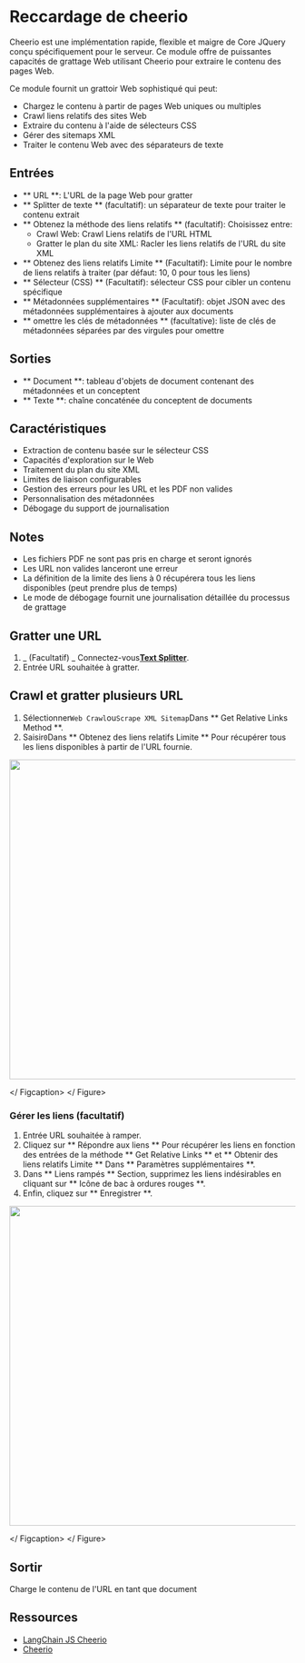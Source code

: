 # Reccardage de cheerio

Cheerio est une implémentation rapide, flexible et maigre de Core JQuery conçu spécifiquement pour le serveur. Ce module offre de puissantes capacités de grattage Web utilisant Cheerio pour extraire le contenu des pages Web.

Ce module fournit un grattoir Web sophistiqué qui peut:

* Chargez le contenu à partir de pages Web uniques ou multiples
* Crawl liens relatifs des sites Web
* Extraire du contenu à l'aide de sélecteurs CSS
* Gérer des sitemaps XML
* Traiter le contenu Web avec des séparateurs de texte

## Entrées

* ** URL **: L'URL de la page Web pour gratter
* ** Splitter de texte ** (facultatif): un séparateur de texte pour traiter le contenu extrait
* ** Obtenez la méthode des liens relatifs ** (facultatif): Choisissez entre:
  * Crawl Web: Crawl Liens relatifs de l'URL HTML
  * Gratter le plan du site XML: Racler les liens relatifs de l'URL du site XML
* ** Obtenez des liens relatifs Limite ** (Facultatif): Limite pour le nombre de liens relatifs à traiter (par défaut: 10, 0 pour tous les liens)
* ** Sélecteur (CSS) ** (Facultatif): sélecteur CSS pour cibler un contenu spécifique
* ** Métadonnées supplémentaires ** (Facultatif): objet JSON avec des métadonnées supplémentaires à ajouter aux documents
* ** omettre les clés de métadonnées ** (facultative): liste de clés de métadonnées séparées par des virgules pour omettre

## Sorties

* ** Document **: tableau d'objets de document contenant des métadonnées et un conceptent
* ** Texte **: chaîne concaténée du conceptent de documents

## Caractéristiques

* Extraction de contenu basée sur le sélecteur CSS
* Capacités d'exploration sur le Web
* Traitement du plan du site XML
* Limites de liaison configurables
* Gestion des erreurs pour les URL et les PDF non valides
* Personnalisation des métadonnées
* Débogage du support de journalisation

## Notes

* Les fichiers PDF ne sont pas pris en charge et seront ignorés
* Les URL non valides lanceront une erreur
* La définition de la limite des liens à 0 récupérera tous les liens disponibles (peut prendre plus de temps)
* Le mode de débogage fournit une journalisation détaillée du processus de grattage

## Gratter une URL

1. _ (Facultatif) _ Connectez-vous[**Text Splitter**](../text-splitters/).
2. Entrée URL souhaitée à gratter.

## Crawl et gratter plusieurs URL

1. Sélectionner`Web Crawl`ou`Scrape XML Sitemap`Dans ** Get Relative Links Method **.
2. Saisir`0`Dans ** Obtenez des liens relatifs Limite ** Pour récupérer tous les liens disponibles à partir de l'URL fournie.

<gigne> <img src = "../../../. GitBook / Assets / Image (87) .png" alt = "" width = "563"> <Figcaption> </ Figcaption> </ Figure>

### Gérer les liens (facultatif)

1. Entrée URL souhaitée à ramper.
2. Cliquez sur ** Répondre aux liens ** Pour récupérer les liens en fonction des entrées de la méthode ** Get Relative Links ** et ** Obtenir des liens relatifs Limite ** Dans ** Paramètres supplémentaires **.
3. Dans ** Liens rampés ** Section, supprimez les liens indésirables en cliquant sur ** Icône de bac à ordures rouges **.
4. Enfin, cliquez sur ** Enregistrer **.

<gigne> <img src = "../../../. GitBook / Assets / Image (88) .png" alt = "" width = "563"> <Figcaption> </ Figcaption> </ Figure>

## Sortir

Charge le contenu de l'URL en tant que document

## Ressources

* [LangChain JS Cheerio](https://js.langchain.com/docs/integrations/document_loaders/web_loaders/web_cheerio)
* [Cheerio](https://cheerio.js.org/)
